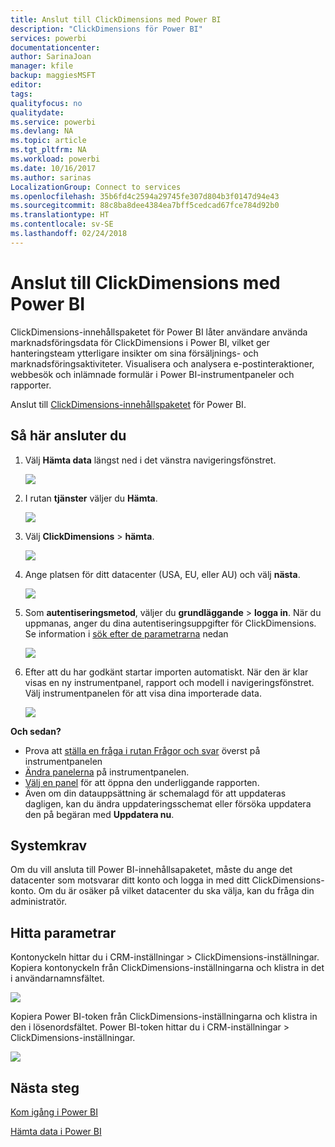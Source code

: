 ```yaml
---
title: Anslut till ClickDimensions med Power BI
description: "ClickDimensions för Power BI"
services: powerbi
documentationcenter: 
author: SarinaJoan
manager: kfile
backup: maggiesMSFT
editor: 
tags: 
qualityfocus: no
qualitydate: 
ms.service: powerbi
ms.devlang: NA
ms.topic: article
ms.tgt_pltfrm: NA
ms.workload: powerbi
ms.date: 10/16/2017
ms.author: sarinas
LocalizationGroup: Connect to services
ms.openlocfilehash: 35b6fd4c2594a29745fe307d804b3f0147d94e43
ms.sourcegitcommit: 88c8ba8dee4384ea7bff5cedcad67fce784d92b0
ms.translationtype: HT
ms.contentlocale: sv-SE
ms.lasthandoff: 02/24/2018
---
```

# <a name="connect-to-clickdimensions-with-power-bi"></a>Anslut till ClickDimensions med Power BI
ClickDimensions-innehållspaketet för Power BI låter användare använda marknadsföringsdata för ClickDimensions i Power BI, vilket ger hanteringsteam ytterligare insikter om sina försäljnings- och marknadsföringsaktiviteter. Visualisera och analysera e-postinteraktioner, webbesök och inlämnade formulär i Power BI-instrumentpaneler och rapporter.

Anslut till [ClickDimensions-innehållspaketet](https://app.powerbi.com/getdata/services/click-dimensions) för Power BI.

## <a name="how-to-connect"></a>Så här ansluter du
1. Välj **Hämta data** längst ned i det vänstra navigeringsfönstret.
   
   ![](media/service-connect-to-clickdimensions/getdata.png)
2. I rutan **tjänster** väljer du **Hämta**.
   
   ![](media/service-connect-to-clickdimensions/services.png)
3. Välj **ClickDimensions** \> **hämta**.
   
   ![](media/service-connect-to-clickdimensions/clickdimensions.png)
4. Ange platsen för ditt datacenter (USA, EU, eller AU) och välj **nästa**.
   
   ![](media/service-connect-to-clickdimensions/params.png)
5. Som **autentiseringsmetod**, väljer du **grundläggande** \> **logga in**. När du uppmanas, anger du dina autentiseringsuppgifter för ClickDimensions. Se information i [sök efter de parametrarna](#FindingParams) nedan
   
    ![](media/service-connect-to-clickdimensions/creds.png)
6. Efter att du har godkänt startar importen automatiskt. När den är klar visas en ny instrumentpanel, rapport och modell i navigeringsfönstret. Välj instrumentpanelen för att visa dina importerade data.
   
     ![](media/service-connect-to-clickdimensions/dashboard.png)

**Och sedan?**

* Prova att [ställa en fråga i rutan Frågor och svar](power-bi-q-and-a.md) överst på instrumentpanelen
* [Ändra panelerna](service-dashboard-edit-tile.md) på instrumentpanelen.
* [Välj en panel](service-dashboard-tiles.md) för att öppna den underliggande rapporten.
* Även om din datauppsättning är schemalagd för att uppdateras dagligen, kan du ändra uppdateringsschemat eller försöka uppdatera den på begäran med **Uppdatera nu**.

## <a name="system-requirements"></a>Systemkrav
Om du vill ansluta till Power BI-innehållsapaketet, måste du ange det datacenter som motsvarar ditt konto och logga in med ditt ClickDimensions-konto. Om du är osäker på vilket datacenter du ska välja, kan du fråga din administratör.

<a name="FindingParams"></a>

## <a name="finding-parameters"></a>Hitta parametrar
Kontonyckeln hittar du i CRM-inställningar \> ClickDimensions-inställningar. Kopiera kontonyckeln från ClickDimensions-inställningarna och klistra in det i användarnamnsfältet.  

![](media/service-connect-to-clickdimensions/crm.png)  

Kopiera Power BI-token från ClickDimensions-inställningarna och klistra in den i lösenordsfältet. Power BI-token hittar du i CRM-inställningar \> ClickDimensions-inställningar.  

![](media/service-connect-to-clickdimensions/crm2.png)  

## <a name="next-steps"></a>Nästa steg
[Kom igång i Power BI](service-get-started.md)

[Hämta data i Power BI](service-get-data.md)

